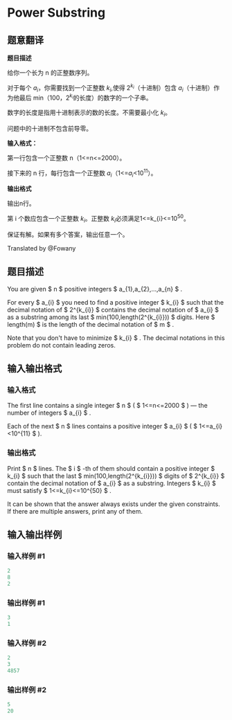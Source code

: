 # Power Substring

## 题意翻译

**题目描述**

给你一个长为 n 的正整数序列。

对于每个 $a_{i}$，你需要找到一个正整数 $k_{i}$,使得 $2^{k_{i}}$（十进制）包含 $a_{i}$（十进制）作为他最后 min（100，$2^{k_{i}}$的长度）的数字的一个子串。

数字的长度是指用十进制表示的数的长度。不需要最小化 $k_{i}$。

问题中的十进制不包含前导零。

**输入格式：**

第一行包含一个正整数 n（1<=n<=2000）。

接下来的 n 行，每行包含一个正整数 $a_{i}$（1<=$a_{i}$<$10^{11}$）。

**输出格式**

输出n行。

第 i 个数应包含一个正整数 $k_{i}$。正整数 $k_{i}$必须满足1<=k_{i}<=$10^{50}$。

保证有解。如果有多个答案，输出任意一个。

Translated by @Fowany 

## 题目描述

You are given $ n $ positive integers $ a_{1},a_{2},...,a_{n} $ .

For every $ a_{i} $ you need to find a positive integer $ k_{i} $ such that the decimal notation of $ 2^{k_{i}} $ contains the decimal notation of $ a_{i} $ as a substring among its last $ min(100,length(2^{k_{i}})) $ digits. Here $ length(m) $ is the length of the decimal notation of $ m $ .

Note that you don't have to minimize $ k_{i} $ . The decimal notations in this problem do not contain leading zeros.

## 输入输出格式

### 输入格式

The first line contains a single integer $ n $ ( $ 1<=n<=2000 $ ) — the number of integers $ a_{i} $ .

Each of the next $ n $ lines contains a positive integer $ a_{i} $ ( $ 1<=a_{i}<10^{11} $ ).

### 输出格式

Print $ n $ lines. The $ i $ -th of them should contain a positive integer $ k_{i} $ such that the last $ min(100,length(2^{k_{i}})) $ digits of $ 2^{k_{i}} $ contain the decimal notation of $ a_{i} $ as a substring. Integers $ k_{i} $ must satisfy $ 1<=k_{i}<=10^{50} $ .

It can be shown that the answer always exists under the given constraints. If there are multiple answers, print any of them.

## 输入输出样例

### 输入样例 #1

```cpp
2
8
2

```
### 输出样例 #1

```cpp
3
1

```
### 输入样例 #2

```cpp
2
3
4857

```
### 输出样例 #2

```cpp
5
20

```
